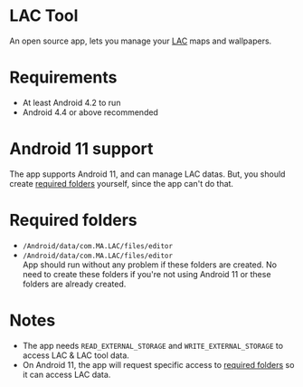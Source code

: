 # LAC Tool
An open source app, lets you manage your <a href="https://play.google.com/store/apps/details?id=com.MA.LAC">LAC</a> maps and wallpapers.

# Requirements
- At least Android 4.2 to run
- Android 4.4 or above recommended

# Android 11 support
The app supports Android 11, and can manage LAC datas. But, you should create <a href="https://github.com/aliernfrog/lac-tool/README.md#required-folders">required folders</a> yourself, since the app can't do that.

# Required folders
- `/Android/data/com.MA.LAC/files/editor`
- `/Android/data/com.MA.LAC/files/editor`<br />
App should run without any problem if these folders are created.
No need to create these folders if you're not using Android 11 or these folders are already created.

# Notes
- The app needs `READ_EXTERNAL_STORAGE` and `WRITE_EXTERNAL_STORAGE` to access LAC & LAC tool data.
- On Android 11, the app will request specific access to <a href="https://github.com/aliernfrog/lac-tool/README.md#required-folders">required folders</a> so it can access LAC data.
